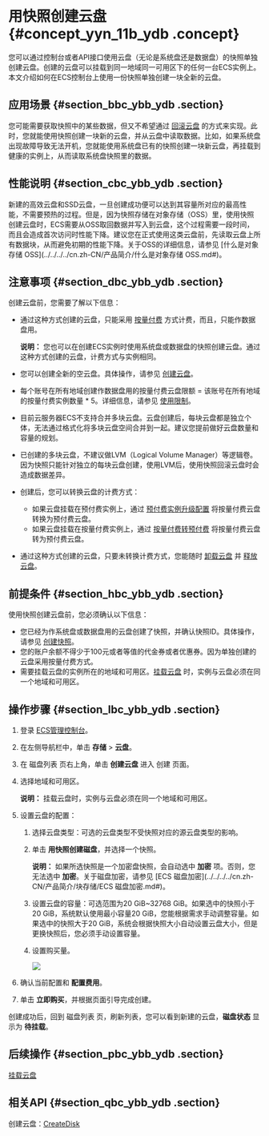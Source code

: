 # 用快照创建云盘 {#concept_yyn_11b_ydb .concept}

您可以通过控制台或者API接口使用云盘（无论是系统盘还是数据盘）的快照单独创建云盘。创建的云盘可以挂载到同一地域同一可用区下的任何一台ECS实例上。本文介绍如何在ECS控制台上使用一份快照单独创建一块全新的云盘。

## 应用场景 {#section_bbc_ybb_ydb .section}

您可能需要获取快照中的某些数据，但又不希望通过 [回滚云盘](cn.zh-CN/用户指南/云盘/回滚云盘.md#) 的方式来实现。此时，您就能使用快照创建一块新的云盘，并从云盘中读取数据。比如，如果系统盘出现故障导致无法开机，您就能使用系统盘已有的快照创建一块新云盘，再挂载到健康的实例上，从而读取系统盘快照里的数据。

## 性能说明 {#section_cbc_ybb_ydb .section}

新建的高效云盘和SSD云盘，一旦创建成功便可以达到其容量所对应的最高性能，不需要预热的过程。但是，因为快照存储在对象存储（OSS）里，使用快照创建云盘时，ECS需要从OSS取回数据并写入到云盘，这个过程需要一段时间，而且会造成首次访问时性能下降。建议您在正式使用这类云盘前，先读取云盘上所有数据块，从而避免初期的性能下降。关于OSS的详细信息，请参见 [什么是对象存储 OSS](../../../../cn.zh-CN/产品简介/什么是对象存储 OSS.md#)。

## 注意事项 {#section_dbc_ybb_ydb .section}

创建云盘前，您需要了解以下信息：

-   通过这种方式创建的云盘，只能采用 [按量付费](../../../../cn.zh-CN/产品定价/按量付费.md#) 方式计费，而且，只能作数据盘用。

    **说明：** 您也可以在创建ECS实例时使用系统盘或数据盘的快照创建云盘。通过这种方式创建的云盘，计费方式与实例相同。

-   您可以创建全新的空云盘。具体操作，请参见 [创建云盘](cn.zh-CN/用户指南/云盘/创建云盘.md#)。
-   每个账号在所有地域创建作数据盘用的按量付费云盘限额 = 该账号在所有地域的按量付费实例数量 \* 5。详细信息，请参见 [使用限制](cn.zh-CN/用户指南/使用限制.md#)。
-   目前云服务器ECS不支持合并多块云盘。云盘创建后，每块云盘都是独立个体，无法通过格式化将多块云盘空间合并到一起。建议您提前做好云盘数量和容量的规划。
-   已创建的多块云盘，不建议做LVM（Logical Volume Manager）等逻辑卷。因为快照只能针对独立的每块云盘创建，使用LVM后，使用快照回滚云盘时会造成数据差异。
-   创建后，您可以转换云盘的计费方式：
    -   如果云盘挂载在预付费实例上，通过 [预付费实例升级配置](cn.zh-CN/用户指南/实例/升降配/预付费实例升级配置.md#) 将按量付费云盘转换为预付费云盘。
    -   如果云盘挂载在按量付费实例上，通过 [按量付费转预付费](../../../../cn.zh-CN/产品定价/按量付费转预付费.md#) 将按量付费云盘转为预付费云盘。
-   通过这种方式创建的云盘，只要未转换计费方式，您能随时 [卸载云盘](cn.zh-CN/用户指南/云盘/卸载云盘.md#) 并 [释放云盘](cn.zh-CN/用户指南/云盘/释放云盘.md#)。

## 前提条件 {#section_hbc_ybb_ydb .section}

使用快照创建云盘前，您必须确认以下信息：

-   您已经为作系统盘或数据盘用的云盘创建了快照，并确认快照ID。具体操作，请参见 [创建快照](cn.zh-CN/用户指南/快照/创建快照.md#)。
-   您的账户余额不得少于100元或者等值的代金券或者优惠券。因为单独创建的云盘采用按量付费方式。
-   需要挂载云盘的实例所在的地域和可用区。[挂载云盘](cn.zh-CN/用户指南/云盘/挂载云盘.md#) 时，实例与云盘必须在同一个地域和可用区。

## 操作步骤 {#section_lbc_ybb_ydb .section}

1.  登录 [ECS管理控制台](https://ecs.console.aliyun.com/?spm=a2c4g.11186623.2.9.FNEORG#/home)。
2.  在左侧导航栏中，单击 **存储** \> **云盘**。
3.  在 磁盘列表 页右上角，单击 **创建云盘** 进入 创建 页面。
4.  选择地域和可用区。

    **说明：** 挂载云盘时，实例与云盘必须在同一个地域和可用区。

5.  设置云盘的配置：
    1.  选择云盘类型：可选的云盘类型不受快照对应的源云盘类型的影响。
    2.  单击 **用快照创建磁盘**，并选择一个快照。

        **说明：** 如果所选快照是一个加密盘快照，会自动选中 **加密** 项。否则，您无法选中 **加密**。关于磁盘加密，请参见 [ECS 磁盘加密](../../../../cn.zh-CN/产品简介/块存储/ECS 磁盘加密.md#)。

    3.  设置云盘的容量：可选范围为20 GiB~32768 GiB。如果选中的快照小于20 GiB，系统默认使用最小容量20 GiB，您能根据需求手动调整容量。如果选中的快照大于20 GiB，系统会根据快照大小自动设置云盘大小，但是更换快照后，您必须手动设置容量。
    4.  设置购买量。

        ![](http://static-aliyun-doc.oss-cn-hangzhou.aliyuncs.com/assets/img/9670/4416_zh-CN.png)

6.  确认当前配置和 **配置费用**。
7.  单击 **立即购买**，并根据页面引导完成创建。

创建成功后，回到 磁盘列表 页，刷新列表，您可以看到新建的云盘，**磁盘状态** 显示为 **待挂载**。

## 后续操作 {#section_pbc_ybb_ydb .section}

[挂载云盘](cn.zh-CN/用户指南/云盘/挂载云盘.md#)

## 相关API {#section_qbc_ybb_ydb .section}

创建云盘：[CreateDisk](../../../../cn.zh-CN/API参考/磁盘/CreateDisk.md#)

